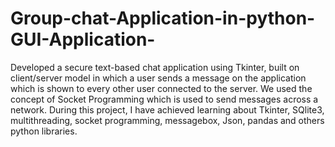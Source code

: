 # Group-chat-Application-in-python-GUI-Application-
Developed a secure text-based chat application using Tkinter, built on client/server model in which a user sends a message on the application which is shown to every other user connected to the server. We used the concept of Socket Programming which is used to send messages across a network. During this project, I have achieved learning about Tkinter, SQlite3, multithreading, socket programming, messagebox, Json, pandas and others python libraries.
